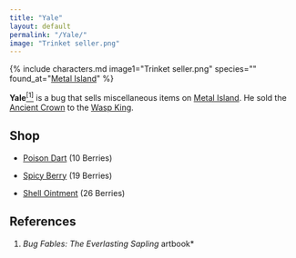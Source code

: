 ```yaml
---
title: "Yale"
layout: default
permalink: "/Yale/"
image: "Trinket seller.png"
---
```

{% include characters.md image1="Trinket seller.png" species="" found_at="[Metal Island](/Metal_Island)" %}

**Yale**[<sup>[1]</sup>](#references) is a bug that sells miscellaneous items on [Metal Island](/Metal_Island). He sold the [Ancient Crown](/Ancient_Artifacts) to the [Wasp King](/Wasp_King).

## Shop
* [Poison Dart](/Poison_Dart) (10 Berries)

* [Spicy Berry](/Spicy_Berry) (19 Berries)

* [Shell Ointment](/Shell_Ointment) (26 Berries)

## References
1. *Bug Fables: The Everlasting Sapling* artbook*